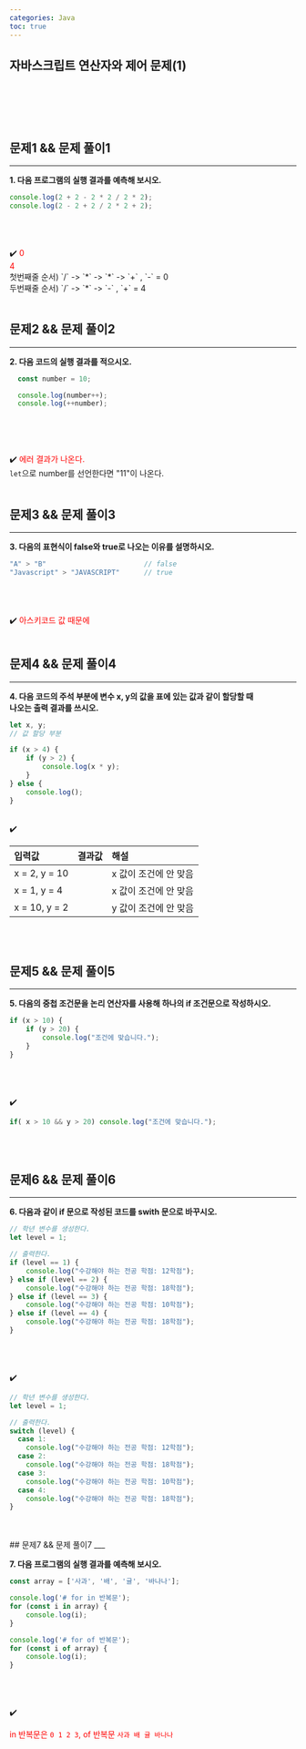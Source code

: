 ```yaml
---
categories: Java
toc: true
---
```


## 자바스크립트 연산자와 제어 문제(1)
  <br> 
  <br>
  <br>
  <br>
 

## 문제1 && 문제 풀이1
___
**1. 다음 프로그램의 실행 결과를 예측해 보시오.** <br>
```js
console.log(2 + 2 - 2 * 2 / 2 * 2);
console.log(2 - 2 + 2 / 2 * 2 + 2);
```
<br>
<br>
<br>
✔️<span style="color: red;"> 0 <br> 4 </span>
<br>
첫번째줄 순서) `/` -> `*` -> `*` -> `+` , `-` = 0 <br>
두번째줄 순서) `/` -> `*` -> `-` , `+` = 4 <br>
<br>

## 문제2 && 문제 풀이2
___
**2. 다음 코드의 실행 결과를 적으시오.**
<br>
```js
  const number = 10;

  console.log(number++);
  console.log(++number);
  ```
<br>
<br>
<br>

  ✔️ 
 <span style="color: red;"> 에러 결과가 나온다. </span><br>
`let`으로 number를 선언한다면 "11"이 나온다.
<br>
<br>

## 문제3 && 문제 풀이3
___
**3. 다음의 표현식이 false와 true로 나오는 이유를 설명하시오.** <br>
```js
"A" > "B"                        // false
"Javascript" > "JAVASCRIPT"      // true
```
<br>
<br>
<br>
  ✔️ <span style="color: red;">아스키코드 값 때문에 </span>
<br>
<br>
  
## 문제4 && 문제 풀이4
___
**4. 다음 코드의 주석 부분에 변수 x, y의 값을 표에 있는 값과 같이 할당할 때** <br>
**나오는 출력 결과를 쓰시오.** <br>
```js
let x, y;
// 값 할당 부분

if (x > 4) {
    if (y > 2) {
        console.log(x * y);
    }
} else {
    console.log();
}
```
<br>
✔️ <br>


| 입력값               | 결과값         | 해설
|:---------------------|:---------------|:-------------------------------------------
| x = 2, y = 10        |                | x 값이 조건에 안 맞음
| x = 1, y = 4         |                | x 값이 조건에 안 맞음
| x = 10, y = 2        |                | y 값이 조건에 안 맞음 
<br>
<br>

## 문제5 && 문제 풀이5
___
**5. 다음의 중첩 조건문을 논리 연산자를 사용해 하나의 if 조건문으로 작성하시오.**
<br>
```js
if (x > 10) {
    if (y > 20) {
        console.log("조건에 맞습니다.");
    }
}
```
<br>
<br>
<br>
  ✔️ <br>
  
```js
if( x > 10 && y > 20) console.log("조건에 맞습니다.");
```
<br>
<br>

## 문제6 && 문제 풀이6
___
**6. 다음과 같이 if 문으로 작성된 코드를 swith 문으로 바꾸시오.**
<br>
```js
// 학년 변수를 생성한다.
let level = 1;

// 출력한다.
if (level == 1) {
    console.log("수강해야 하는 전공 학점: 12학점");
} else if (level == 2) {
    console.log("수강해야 하는 전공 학점: 18학점");
} else if (level == 3) {
    console.log("수강해야 하는 전공 학점: 10학점");
} else if (level == 4) {
    console.log("수강해야 하는 전공 학점: 18학점");
}
```
<br>
<br>
<br>
  ✔️ <br>

```js
// 학년 변수를 생성한다.
let level = 1;

// 출력한다.
switch (level) {
  case 1:
    console.log("수강해야 하는 전공 학점: 12학점");
  case 2: 
    console.log("수강해야 하는 전공 학점: 18학점");
  case 3:
    console.log("수강해야 하는 전공 학점: 10학점");
  case 4:
    console.log("수강해야 하는 전공 학점: 18학점");
}
```
<br>
<br>
## 문제7 && 문제 풀이7
___

**​7. 다음 프로그램의 실행 결과를 예측해 보시오.** <br>
```js
const array = ['사과', '배', '귤', '바나나'];

console.log('# for in 반복문');
for (const i in array) {
    console.log(i);
}

console.log('# for of 반복문');
for (const i of array) {
    console.log(i);
}
```
<br>
<br>
<br>
  ✔️ <br>
  
  <span style="color: red;"> in 반복문은 `0 1 2 3`, of 반복문 `사과 배 귤 바나나` </span>
<br>
<br>
